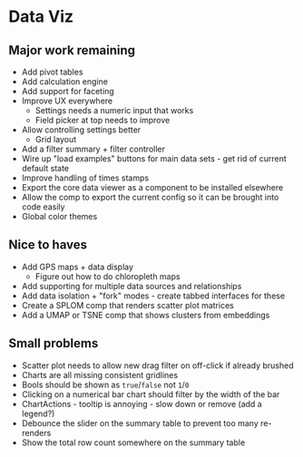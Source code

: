 # Data Viz

## Major work remaining

- Add pivot tables
- Add calculation engine
- Add support for faceting
- Improve UX everywhere
  - Settings needs a numeric input that works
  - Field picker at top needs to improve
- Allow controlling settings better
  - Grid layout
- Add a filter summary + filter controller
- Wire up "load examples" buttons for main data sets - get rid of current default state
- Improve handling of times stamps
- Export the core data viewer as a component to be installed elsewhere
- Allow the comp to export the current config so it can be brought into code easily
- Global color themes

## Nice to haves

- Add GPS maps + data display
  - Figure out how to do chloropleth maps
- Add supporting for multiple data sources and relationships
- Add data isolation + "fork" modes - create tabbed interfaces for these
- Create a SPLOM comp that renders scatter plot matrices
- Add a UMAP or TSNE comp that shows clusters from embeddings

## Small problems

- Scatter plot needs to allow new drag filter on off-click if already brushed
- Charts are all missing consistent gridlines
- Bools should be shown as `true`/`false` not `1`/`0`
- Clicking on a numerical bar chart should filter by the width of the bar
- ChartActions - tooltip is annoying - slow down or remove (add a legend?)
- Debounce the slider on the summary table to prevent too many re-renders
- Show the total row count somewhere on the summary table

